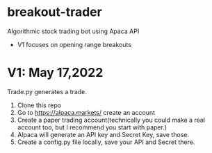# breakout-trader

Algorithmic stock trading bot using Apaca API

- V1 focuses on opening range breakouts

# V1: May 17,2022
Trade.py generates a trade.
1. Clone this repo
2. Go to https://alpaca.markets/ create an account
3. Create a paper trading account(technically you could make a real account too, but I recommend you start with paper.) 
4. Alpaca will generate an API key and Secret Key, save those.
5. Create a config.py file locally, save your API and Secret there.
